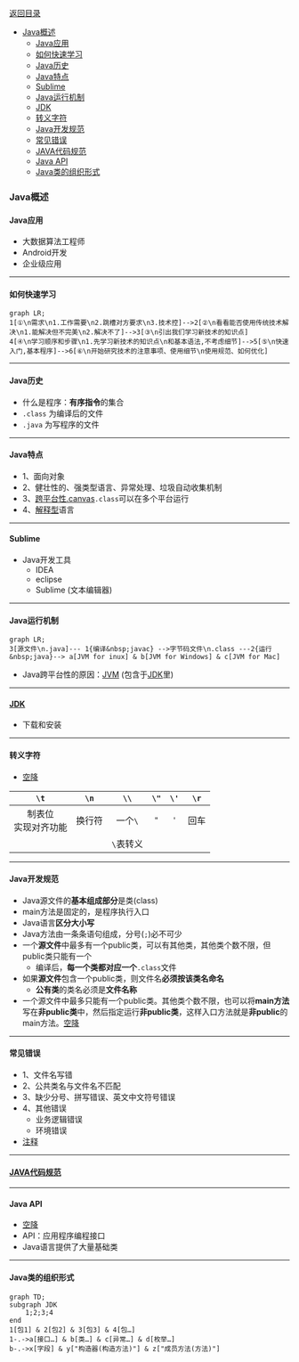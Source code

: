 [返回目录](index.md)

- [Java概述](#java概述)
	- [Java应用](#java应用)
	- [如何快速学习](#如何快速学习)
	- [Java历史](#java历史)
	- [Java特点](#java特点)
	- [Sublime](#sublime)
	- [Java运行机制](#java运行机制)
	- [JDK](#jdk)
	- [转义字符](#转义字符)
	- [Java开发规范](#java开发规范)
	- [常见错误](#常见错误)
	- [JAVA代码规范](#java代码规范)
	- [Java API](#java-api)
	- [Java类的组织形式](#java类的组织形式)

### Java概述
#### Java应用
- 大数据算法工程师
- Android开发
- 企业级应用

---
#### 如何快速学习

```mermaid
graph LR;
1[①\n需求\n1.工作需要\n2.跳槽对方要求\n3.技术控]-->2[②\n看看能否使用传统技术解决\n1.能解决但不完美\n2.解决不了]-->3[③\n引出我们学习新技术的知识点]
4[④\n学习顺序和步骤\n1.先学习新技术的知识点\n和基本语法,不考虑细节]-->5[⑤\n快速入门,基本程序]-->6[⑥\n开始研究技术的注意事项、使用细节\n使用规范、如何优化]
```

---
#### Java历史
- 什么是程序：**有序指令**的集合
- `.class` 为编译后的文件
- `.java` 为写程序的文件
---
#### Java特点
- 1、面向对象
- 2、健壮性的、强类型语言、异常处理、垃圾自动收集机制
- 3、[跨平台性.canvas](跨平台性.canvas.md)`.class`可以在多个平台运行
- 4、[解释型](解释型.md)语言
---
#### Sublime
- Java开发工具
	- IDEA
	- eclipse
	- Sublime (文本编辑器)
---
#### Java运行机制
```mermaid
graph LR;
3[源文件\n.java]--- 1{编译&nbsp;javac} -->字节码文件\n.class ---2{运行&nbsp;java}--> a[JVM for inux] & b[JVM for Windows] & c[JVM for Mac]

```
- Java跨平台性的原因：[JVM](JVM.md) (包含于[JDK](JDK.md)里)
---
#### [JDK](JDK.md) 
- 下载和安装
---
#### 转义字符
- [空降](https://www.bilibili.com/video/BV1fh411y7R8?t=843.3&p=21) 

|`\t`|`\n`|`\\`|`\"`|`\'`|`\r`|
|:-:|:-:|:-:|:-:|:-:|:-:|
|制表位<br>实现对齐功能|换行符|一个`\`|`"`|`'`|回车|
|||`\`表转义|||||

---
#### Java开发规范
- Java源文件的**基本组成部分**是类(class)
- main方法是固定的，是程序执行入口
- Java语言**区分大小写** 
- Java方法由一条条语句组成，分号(`;`)必不可少
- 一个**源文件**中最多有一个public类，可以有其他类，其他类个数不限，但public类只能有一个
	- 编译后，**每一个类都对应一个**`.class`文件
- 如果**源文件**包含一个public类，则文件名**必须按该类名命名**
	- **公有类**的类名必须是**文件名称**
- 一个源文件中最多只能有一个public类。其他类个数不限，也可以将**main方法**写在**非public类**中，然后指定运行**非public类**，这样入口方法就是**非public**的main方法。[空降](https://www.bilibili.com/video/BV1fh411y7R8?t=656.3&p=19) 
---
#### 常见错误
- 1、文件名写错
- 2、公共类名与文件名不匹配
- 3、缺少分号、拼写错误、英文中文符号错误
- 4、其他错误
	- 业务逻辑错误
	- 环境错误
- [注释](注释.md) 
---
#### [JAVA代码规范](JAVA代码规范.md)
---
#### Java API
- [空降](https://www.bilibili.com/video/BV1fh411y7R8?t=250.9&p=46) 
- API：应用程序编程接口
- Java语言提供了大量基础类
---
#### Java类的组织形式
```mermaid
graph TD;
subgraph JDK
	1;2;3;4
end
1[包1] & 2[包2] & 3[包3] & 4[包…]
1-.->a[接口…] & b[类…] & c[异常…] & d[枚举…]
b-.->x[字段] & y["构造器(构造方法)"] & z["成员方法(方法)"]
```

